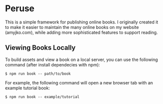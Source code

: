 # Peruse
This is a simple framework for publishing online books. I originally created it to make it easier to maintain the many online books on my website (amyjko.com), while adding more sophisticated features to support reading.

## Viewing Books Locally

To build assets and view a book on a local server, you can use the following command (after install dependecies with npm):

```language:bash
$ npm run book -- path/to/book
```

For example, the following command will open a new browser tab with an example tutorial book:

```language:bash
$ npm run book -- example/tutorial
```
